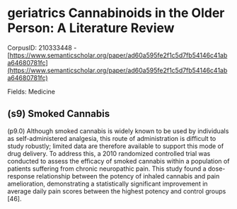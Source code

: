 # geriatrics Cannabinoids in the Older Person: A Literature Review

CorpusID: 210333448 - [https://www.semanticscholar.org/paper/ad60a595fe2f1c5d7fb54146c41aba64680781fc](https://www.semanticscholar.org/paper/ad60a595fe2f1c5d7fb54146c41aba64680781fc)

Fields: Medicine

## (s9) Smoked Cannabis
(p9.0) Although smoked cannabis is widely known to be used by individuals as self-administered analgesia, this route of administration is difficult to study robustly; limited data are therefore available to support this mode of drug delivery. To address this, a 2010 randomized controlled trial was conducted to assess the efficacy of smoked cannabis within a population of patients suffering from chronic neuropathic pain. This study found a dose-response relationship between the potency of inhaled cannabis and pain amelioration, demonstrating a statistically significant improvement in average daily pain scores between the highest potency and control groups [46].
